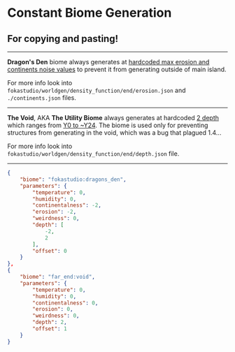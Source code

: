 # Constant Biome Generation
## For copying and pasting!

<hr>

**Dragon's Den** biome always generates at <u>hardcoded max erosion and continents noise values</u> to prevent it from generating outside of main island.

For more info look into `fokastudio/worldgen/density_function/end/erosion.json` and `./continents.json` files.

<hr>

**The Void**, AKA **The Utility Biome** always generates at hardcoded <u>2 depth</u> which ranges from <u>Y0 to ~Y24</u>. The biome is used only for preventing structures from generating in the void, which was a bug that plagued 1.4...

For more info look into `fokastudio/worldgen/density_function/end/depth.json` file.

<hr>

```json
{
    "biome": "fokastudio:dragons_den",
    "parameters": {
        "temperature": 0,
        "humidity": 0,
        "continentalness": -2,
        "erosion": -2,
        "weirdness": 0,
        "depth": [
            -2,
            2
        ],
        "offset": 0
    }
},
{
    "biome": "far_end:void",
    "parameters": {
        "temperature": 0,
        "humidity": 0,
        "continentalness": 0,
        "erosion": 0,
        "weirdness": 0,
        "depth": 2,
        "offset": 1
    }
}
```
